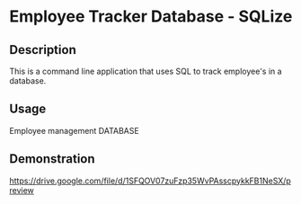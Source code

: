 # Employee Tracker Database - SQLize

## Description

This is a command line application that uses SQL to track employee's in a database.

## Usage

Employee management DATABASE

## Demonstration

https://drive.google.com/file/d/1SFQOV07zuFzp35WvPAsscpykkFB1NeSX/preview





